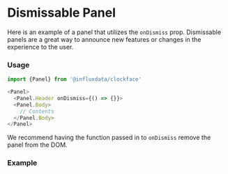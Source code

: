 # Dismissable Panel

Here is an example of a panel that utilizes the `onDismiss` prop. Dismissable panels are a great way to announce new features or changes in the experience to the user.

### Usage
```js
import {Panel} from '@influxdata/clockface'
```
```js
<Panel>
  <Panel.Header onDismiss={() => {}}>
  <Panel.Body>
    // Contents
  </Panel.Body>
</Panel>
```

We recommend having the function passed in to `onDismiss` remove the panel from the DOM.

### Example
<!-- STORY -->


<!-- STORY HIDE START -->

<!-- STORY HIDE END -->

<!-- PROPS -->
